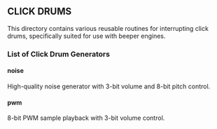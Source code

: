 ## CLICK DRUMS

This directory contains various reusable routines for interrupting click drums,
specifically suited for use with beeper engines.

### List of Click Drum Generators

#### noise

High-quality noise generator with 3-bit volume and 8-bit pitch control.

#### pwm

8-bit PWM sample playback with 3-bit volume control.
